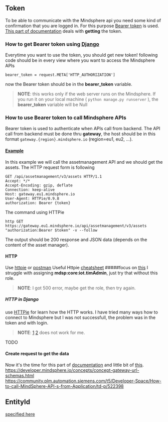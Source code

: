 ## Token

To be able to communicate with the Mindsphere api you need some kind of confirmation that you are logged in. For this purpose [Bearer token](https://swagger.io/docs/specification/authentication/bearer-authentication/) is used. [This part of documentation](https://developer.mindsphere.io/concepts/concept-authentication.html) deals with **getting** the token.

### How to get Bearer token using [Django](https://www.djangoproject.com/)

Everytime you want to use the token, you should get new token! following code should be in every view where you want to access the Mindsphere APIs
```
bearer_token = request.META['HTTP_AUTHORIZATION']
```
now the Bearer token should be in the **bearer_token** variable.

> **NOTE**: this works only if the web server runs on the Mindsphere. If you run it on your local machine ( `python manage.py runserver` ), the **bearer_token** variable will be Null

### How to use Bearer token to call Mindsphere APIs
Bearer token is used to authenticate when APIs call from backend. The API call from backend must be done thru **gateway**, the host should be in this format `gateway.{region}.mindsphere.io` (region=eu1, eu2, ...).
#### [Example](https://github.com/EasyHttp/EasyHttp/issues/47)
In this example we will call the assetmanagement API and we should get the assets. The HTTP request form is following
```http
GET /api/assetmanagement/v3/assets HTTP/1.1
Accept: */*
Accept-Encoding: gzip, deflate
Connection: keep-alive
Host: gateway.eu1.mindsphere.io
User-Agent: HTTPie/0.9.8
authorization: Bearer {token}
```
The command using HTTPie
```
http GET https://gateway.eu1.mindsphere.io/api/assetmanagement/v3/assets "authorization:Bearer $token" -v --follow
```
The output should be 200 response and  JSON data (depends on the content of the asset manager).

#### HTTP 
Use [httpie](https://httpie.org/) or [postman](https://www.getpostman.com/) 
Useful Httpie [cheatsheet](https://devhints.io/httpie)
#####focus on [this](https://developer.mindsphere.io/howto/howto-simulation.html)
I struggle with assigning **mdsp:core:iot.timAdmin**, just try that without this role.
> **NOTE**: I got 500 error, maybe get the role, then try again.
##### HTTP in Django

use [HTTPie](https://httpie.org/) for learn how the HTTP works. I have tried many ways how to connect to Mindsphere but I was not successfull, the problem was in the token and with login.

> **NOTE**: [1](https://developer.mindsphere.io/howto/howto-agent-access-token.html) [2](https://developer.mindsphere.io/concepts/concept-authentication.html) does not work for me.

TODO
#### Create request to get the data

Now it's the time for this part of [documentation](https://developer.mindsphere.io/apis/analytics-dataexchange/api-dataexchange-api-swagger-3-0-0.html) and little bit of [this](https://developer.mindsphere.io/frequently-used-links.html).
https://developer.mindsphere.io/concepts/concept-gateway-url-schemas.html
https://community.plm.automation.siemens.com/t5/Developer-Space/How-to-call-MindSphere-API-s-from-Application/td-p/522398

## EntityId

[specified here](https://community.plm.automation.siemens.com/t5/Developer-Space/Agent-Management-API-where-to-find-Entity-ID/td-p/493887)
